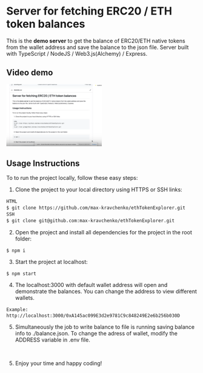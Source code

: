 # Server for fetching ERC20 / ETH token balances

This is the **demo server** to get the balance of ERC20/ETH native tokens from the wallet address and save the balance to the json file. Server built with TypeScript / NodeJS / Web3.js(Alchemy) / Express.

## Video demo
[<img src="./img/demo.png" width="50%">](https://www.loom.com/share/ddc7c12551c6461597f925780a73e9f0)

## Usage Instructions

To to run the project locally, follow these easy steps:

1. Clone the project to your local directory using HTTPS or SSH links:
```sh
HTML
$ git clone https://github.com/max-kravchenko/ethTokenExplorer.git
SSH
$ git clone git@github.com:max-kravchenko/ethTokenExplorer.git
```

2. Open the project and install all dependencies for the project in the root folder:
```
$ npm i
```
3. Start the project at localhost:
```
$ npm start
```
4. The localhost:3000 with default wallet address will open and demonstrate the balances. You can change the address to view different wallets.
```
Example: http://localhost:3000/0xA145ac099E3d2e9781C9c848249E2e6b256b030D
```
5. Simultaneously the job to write balance to file is running saving balance info to ./balance.json. To change the adress of wallet, modify the ADDRESS variable in .env file.
</br>

5. Enjoy your time and happy coding!

